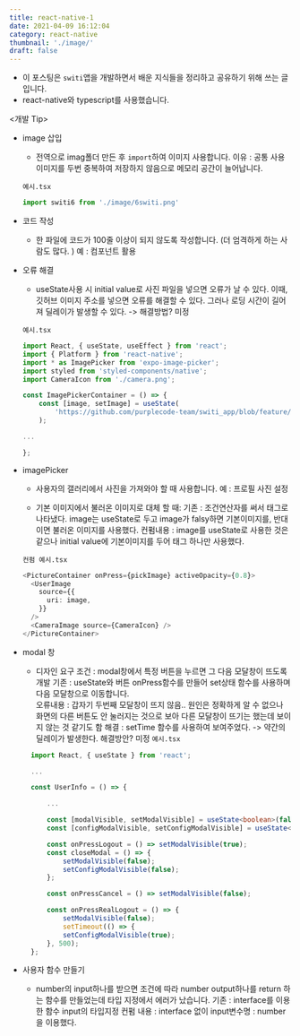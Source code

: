 ```yaml
---
title: react-native-1
date: 2021-04-09 16:12:04
category: react-native
thumbnail: './image/'
draft: false
---
```


- 이 포스팅은 `switi`앱을 개발하면서 배운 지식들을 정리하고 공유하기 위해 쓰는 글입니다.
- react-native와 typescript를 사용했습니다.

<개발 Tip>

- image 삽입

  - 전역으로 imag폴더 만든 후 `import`하여 이미지 사용합니다.
    이유 : 공통 사용 이미지를 두번 중복하여 저장하지 않음으로 메모리 공간이 늘어납니다.

  `예시.tsx`

  ```typescript
  import switi6 from './image/6switi.png'
  ```

- 코드 작성

  - 한 파일에 코드가 100줄 이상이 되지 않도록 작성합니다. (더 엄격하게 하는 사람도 많다. )
    예 : 컴포넌트 활용

- 오류 해결

  - useState사용 시 initial value로 사진 파일을 넣으면 오류가 날 수 있다. 이때, 깃허브 이미지 주소를 넣으면 오류를 해결할 수 있다. 그러나 로딩 시간이 길어져 딜레이가 발생할 수 있다.
    -> 해결방법? 미정

  `예시.tsx`

  ```typescript
  import React, { useState, useEffect } from 'react';
  import { Platform } from 'react-native';
  import * as ImagePicker from 'expo-image-picker';
  import styled from 'styled-components/native';
  import CameraIcon from './camera.png';

  const ImagePickerContainer = () => {
      const [image, setImage] = useState(
          'https://github.com/purplecode-team/switi_app/blob/feature/mypage/Screen/MyPage_FixUserInfo/image/profile.png?raw=true'
      );

  ...

  };
  ```

- imagePicker

  - 사용자의 갤러리에서 사진을 가져와야 할 때 사용합니다.
    예 : 프로필 사진 설정

  - 기본 이미지에서 불러온 이미지로 대체 할 때:
    기존 : 조건연산자를 써서 태그로 나타냈다. image는 useState로 두고 image가 falsy하면 기본이미지를, 반대이면 불러온 이미지를 사용했다.
    컨펌내용 : image를 useState로 사용한 것은 같으나 initial value에 기본이미지를 두어 태그 하나만 사용했다.

  `컨펌 예시.tsx`

  ```typescript
  <PictureContainer onPress={pickImage} activeOpacity={0.8}>
    <UserImage
      source={{
        uri: image,
      }}
    />
    <CameraImage source={CameraIcon} />
  </PictureContainer>
  ```

- modal 창

  - 디자인 요구 조건 : modal창에서 특정 버튼을 누르면 그 다음 모달창이 뜨도록 개발
    기존 : useState와 버튼 onPress함수를 만들어 set상태 함수를 사용하며 다음 모달창으로 이동합니다.  
    오류내용 : 갑자기 두번째 모달창이 뜨지 않음.. 원인은 정확하게 알 수 없으나 화면의 다른 버튼도 안 눌러지는 것으로 보아 다른 모달창이 뜨기는 했는데 보이지 않는 것 같기도 함
    해결 : setTime 함수를 사용하여 보여주었다.
    -> 약간의 딜레이가 발생한다. 해결방안? 미정
    `예시.tsx`

  ```typescript
    import React, { useState } from 'react';

    ...

    const UserInfo = () => {

        ...

        const [modalVisible, setModalVisible] = useState<boolean>(false);
        const [configModalVisible, setConfigModalVisible] = useState<boolean>(false);

        const onPressLogout = () => setModalVisible(true);
        const closeModal = () => {
            setModalVisible(false);
            setConfigModalVisible(false);
        };

        const onPressCancel = () => setModalVisible(false);

        const onPressRealLogout = () => {
            setModalVisible(false);
            setTimeout(() => {
            setConfigModalVisible(true);
        }, 500);
    };
  ```

- 사용자 함수 만들기

  - number의 input하나를 받으면 조건에 따라 number output하나를 return 하는 함수를 만들었는데 타입 지정에서 에러가 났습니다.
    기존 : interface를 이용한 함수 input의 타입지정
    컨펌 내용 : interface 없이 input변수명 : number을 이용했다.
